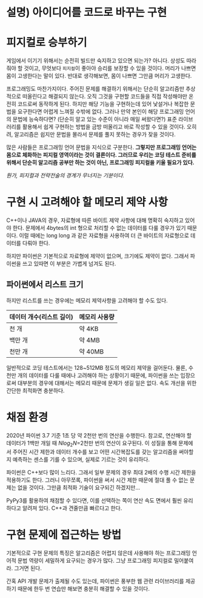 # 설명) 아이디어를 코드로 바꾸는 구현

# 피지컬로 승부하기

게임에서 이기기 위해서는 순전히 빌드만 숙지하고 있으면 되는가? 아니다. 상성도 따라줘야 할 것이고, 무엇보다 `피지컬`이 좋아야 승리를 보장할 수 있을 것이다. 머리가 나쁘면 몸이 고생한다는 말이 있다. 반대로 생각해보면, 몸이 나쁘면 그만큼 머리가 고생한다.

프로그래밍도 마찬가지이다. 주어진 문제를 해결하기 위해서는 단순히 알고리즘만 추상적으로 떠올린다고 해결되지 않는다. 오직 그것을 구현할 코드들을 직접 작성해야만 온전히 코드로써 동작하게 된다. 하지만 해당 기능을 구현하는데 있어 낯설거나 복잡한 문법을 요구한다면 어렵게 느껴질 수밖에 없다. 그러나 만약 본인이 해당 프로그래밍 언어의 문법에 능숙하다면? (단순히 알고 있는 수준이 아니라 매일 써왔다면?) 표준 라이브러리를 활용해서 쉽게 구현하는 방법을 금방 떠올리고 바로 작성할 수 있을 것이다. 오히려, 알고리즘은 쉽지만 문법을 몰라서 문제를 풀지 못하는 경우가 잦을 것이다.

많은 사람들은 프로그래밍 언어 문법을 지식으로 구분한다. **그렇지만 프로그래밍 언어는 몸으로 체화하는 피지컬 영역이라는 것이 결론이다. 그러므로 우리는 코딩 테스트 준비를 위해서 단순히 알고리즘 공부만 하는 것이 아닌, 프로그래밍 피지컬을 키울 필요가 있다.**

*뭔가, 피지컬과 전략전술의 경계가 무너지는 기분이다.*

# 구현 시 고려해야 할 메모리 제약 사항

C++이나 JAVA의 경우, 자료형에 따른 바이트 제약 사항에 대해 명확히 숙지하고 있어야 한다. 문제에서 4bytes의 int 형으로 처리할 수 없는 데이터를 다룰 경우가 있기 때문이다. 이럴 때에는 long long 과 같은 자료형을 사용하여 더 큰 바이트의 자료형으로 데이터를 다뤄야 한다.

하지만 파이썬은 기본적으로 자료형에 제약이 없으며, 크기에도 제약이 없다. 그래서 파이썬을 쓰고 있따면 이 부분은 가볍게 넘겨도 된다.

## 파이썬에서 리스트 크기

하지만 리스트를 쓰는 경우에는 메모리 제약사항을 고려해야 할 수도 있다. 

| 데이터 개수(리스트 길이) | 메모리 사용량 |
| --- | --- |
| 천 개 | 약 4KB |
| 백만 개 | 약 4MB |
| 천만 개 | 약 40MB |

일반적으로 코딩 테스트에서는 128~512MB 정도의 메모리 제약을 걸어둔다. 물론, 수천만 개의 데이터를 다룰 때에나 고려해야 하는 상황이기 때문에, 파이썬을 쓰는 입장으로써 대부분의 경우에 대해서는 메모리 때문에 문제가 생길 일은 없다. 속도 개선을 위한 간단한 최적화면 충분하다.

# 채점 환경

2020년 파이썬 3.7 기준 1초 당 약 2천만 번의 연산을 수행한다. 참고로, 연산해야 할 데이터가 1백만 개일 때 $Nlog_2N$=2천만 번의 연산이 요구된다. 이 성질을 통해 문제에서 주어진 시간 제한과 데이터 개수를 보고 어떤 시간복잡도를 갖는 알고리즘을 써야할 지 예측하는 센스를 기를 수 있으며, 실제로 기르는 것이 유리하다.

파이썬은 C++보다 많이 느리다. 그래서 일부 문제의 경우 최대 2배의 수행 시간 제한을 적용하기도 한다. 그러니 아무쪼록, 파이썬을 써서 시간 제한 때문에 절대 풀 수 없는 문제는 없을 것이다. 그만큼 최적화 기술이 요구되긴 하겠지만…

PyPy3를 활용하여 채점할 수 있다면, 이를 선택하는 쪽이 연산 속도 면에서 훨씬 유리하다고 알려져 있다. C++과 견줄만큼 빠르다고 한다.

# 구현 문제에 접근하는 방법

기본적으로 구현 문제의 특징은 알고리즘은 어렵지 않은데 사용해야 하는 프로그래밍 언어적 문법 역량이 세밀하게 요구되는 경우가 많다. 그냥 프로그래밍 피지컬로 밀어붙여라. 그거면 된다.

간혹 API 개발 문제가 출제될 수도 있는데, 파이썬은 풍부한 웹 관련 라이브러리를 제공하기 때문에 한두 번 연습만 해보면 충분히 해결할 수 있을 것이다.